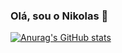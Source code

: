 ### Olá, sou o Nikolas 👋

[![Anurag's GitHub stats](https://github-readme-stats.vercel.app/api?username=NikolasRR)](https://github.com/anuraghazra/github-readme-stats)
